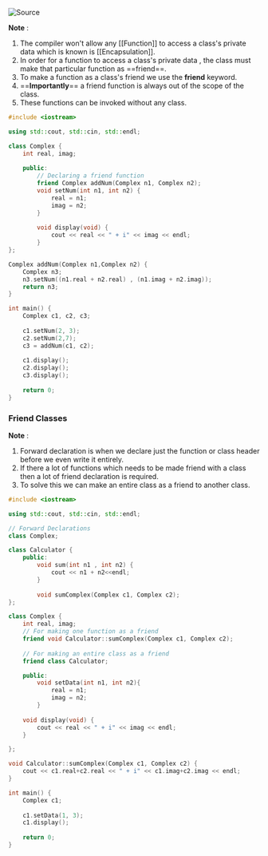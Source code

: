 ![Source](https://youtu.be/HK6gnkQIgqI?list=PLu0W_9lII9agpFUAlPFe_VNSlXW5uE0YL)

**Note** : 
1. The compiler won't allow any  [[Function]] to access a class's private data which is known is [[Encapsulation]].
2. In order for a function to access a class's private data , the class must make that particular function as ==friend==.
3. To make a function as a class's friend we use the **friend** keyword.
4. ==**Importantly**== a friend function is always out of the scope of the class.
5. These functions can be invoked without any class.

```cpp
#include <iostream>

using std::cout, std::cin, std::endl;

class Complex {
	int real, imag;
	
	public:
		// Declaring a friend function
		friend Complex addNum(Complex n1, Complex n2);
		void setNum(int n1, int n2) {
			real = n1;
			imag = n2;
		}
		
		void display(void) {
			cout << real << " + i" << imag << endl;
		}
};

Complex addNum(Complex n1,Complex n2) {
	Complex n3;	
	n3.setNum((n1.real + n2.real) , (n1.imag + n2.imag));
	return n3;
}

int main() {
	Complex c1, c2, c3;
	
	c1.setNum(2, 3);
	c2.setNum(2,7);
	c3 = addNum(c1, c2);
	
	c1.display();
	c2.display();
	c3.display();
	
	return 0;
}
```

### Friend Classes
**Note** : 
1. Forward declaration is when we declare just the function or class header before we even write it entirely.
2. If there a lot of functions which needs to be made friend with a class then a lot of friend declaration is required.
3. To solve this we can make an entire class as a friend to another class.

```cpp
#include <iostream>

using std::cout, std::cin, std::endl;

// Forward Declarations
class Complex;

class Calculator {
	public:
		void sum(int n1 , int n2) {
			cout << n1 + n2<<endl;
		}
		
		void sumComplex(Complex c1, Complex c2);
};

class Complex {
	int real, imag;	
	// For making one function as a friend
	friend void Calculator::sumComplex(Complex c1, Complex c2);
	
	// For making an entire class as a friend
	friend class Calculator;

	public:
		void setData(int n1, int n2){
			real = n1;
			imag = n2;
		}
	
	void display(void) {
		cout << real << " + i" << imag << endl;
	}

};

void Calculator::sumComplex(Complex c1, Complex c2) {
	cout << c1.real+c2.real << " + i" << c1.imag+c2.imag << endl;
}

int main() {
	Complex c1;
	
	c1.setData(1, 3);
	c1.display();
	
	return 0;
}
```
 